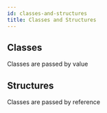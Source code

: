 ```yaml
---
id: classes-and-structures
title: Classes and Structures
---
```


## Classes

Classes are passed by value

## Structures

Classes are passed by reference
